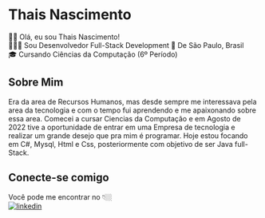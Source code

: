 # Thais Nascimento

👋🏻 Olá, eu sou Thais Nascimento!  
👩🏼‍💻 Sou Desenvolvedor Full-Stack Development
📍 De São Paulo, Brasil  
🎓 Cursando Ciências da Computação (6º Período)

## Sobre Mim

Era da area de Recursos Humanos, mas desde sempre me interessava pela area da tecnologia e com o tempo fui aprendendo e me apaixonando sobre essa area.
Comecei a cursar Ciencias da Computação e em Agosto de 2022 tive a oportunidade de entrar em uma Empresa de tecnologia e realizar um grande desejo que pra mim é programar.
Hoje estou focando em C#, Mysql, Html e Css, posteriormente com objetivo de ser Java full-Stack.


## Conecte-se comigo

Você pode me encontrar no 👇🏼  
[![linkedin](https://img.shields.io/badge/linkedin-0A66C2?style=for-the-badge&logo=linkedin&logoColor=white)](https://www.linkedin.com/in/thaisndc/)
